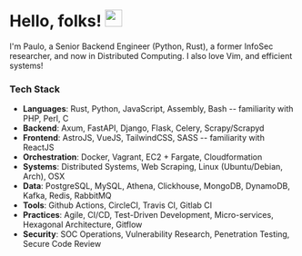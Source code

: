 # Hello, folks! <img src="https://raw.githubusercontent.com/MartinHeinz/MartinHeinz/master/wave.gif" width="30px">
I'm Paulo, a Senior Backend Engineer (Python, Rust), a former InfoSec researcher, and now in Distributed Computing.
I also love Vim, and efficient systems!

### Tech Stack
- **Languages**: Rust, Python, JavaScript, Assembly, Bash -- familiarity with PHP, Perl, C
- **Backend**: Axum, FastAPI, Django, Flask, Celery, Scrapy/Scrapyd
- **Frontend**: AstroJS, VueJS, TailwindCSS, SASS -- familiarity with ReactJS
- **Orchestration**: Docker, Vagrant, EC2 + Fargate, Cloudformation
- **Systems**: Distributed Systems, Web Scraping, Linux (Ubuntu/Debian, Arch), OSX
- **Data**: PostgreSQL, MySQL, Athena, Clickhouse, MongoDB, DynamoDB, Kafka, Redis, RabbitMQ
- **Tools**: Github Actions, CircleCI, Travis CI, Gitlab CI
- **Practices**: Agile, CI/CD, Test-Driven Development, Micro-services, Hexagonal Architecture, Gitflow
- **Security**: SOC Operations, Vulnerability Research, Penetration Testing, Secure Code Review
